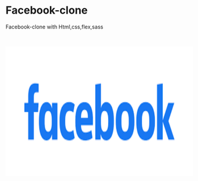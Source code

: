 # Facebook-clone
Facebook-clone with Html,css,flex,sass


<!-- PROJECT LOGO -->
<br />
<p align="center">
  <a href="">
    <img src="assets/media/index.png" alt="Logo" width="100%" height="350">
  </a>

 
